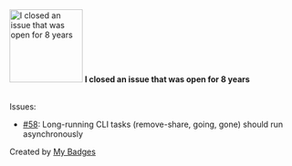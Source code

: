 <img src="https://github.com/my-badges/my-badges/blob/master/src/all-badges/old-issue/old-issue-8.png?raw=true" alt="I closed an issue that was open for 8 years" title="I closed an issue that was open for 8 years" width="128">
<strong>I closed an issue that was open for 8 years</strong>
<br><br>

Issues:

- <a href="https://github.com/gboudreau/Greyhole/issues/58">#58</a>: Long-running CLI tasks (remove-share, going, gone) should run asynchronously


Created by <a href="https://github.com/my-badges/my-badges">My Badges</a>